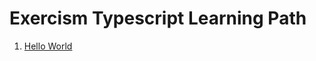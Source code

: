 # Exercism Typescript Learning Path

1. [Hello World](https://github.com/shubhojit-mitra-dev/Exercism-TypeScript/tree/main/hello-world)
